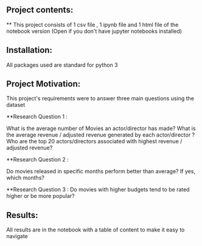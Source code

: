 ## Project contents:

** This project consists of 1 csv file , 1 ipynb file and 1 html file of the notebook version (Open if you don't have jupyter notebooks installed)

## Installation:

All packages used are standard for python 3

## Project Motivation:

This project's requirements were to answer three main questions using the dataset

**Research Question 1 :
 
What is the average number of Movies an actor/director has made?
What is the average revenue / adjusted revenue generated by each actor/director ?
Who are the top 20 actors/directors associated with highest revenue / adjusted revenue?

**Research Question 2 :
 
 Do movies released in specific months perform better than average? If yes, which months?

**Research Question 3 :
 Do movies with higher budgets tend to be rated higher or be more popular?

 ## Results:

 All results are in the notebook with a table of content to make it easy to navigate